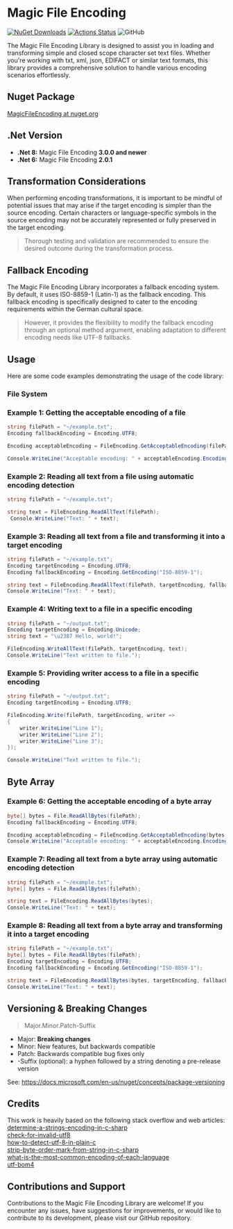 # Magic File Encoding

[![NuGet Downloads](https://img.shields.io/nuget/dt/MagicFileEncoding.svg)](https://www.nuget.org/packages/MagicFileEncoding/)
[![Actions Status](https://github.com/Jan5366x/MagicFileEncoding/workflows/Build%20and%20Test/badge.svg)](https://github.com/Jan5366x/MagicFileEncoding/actions)
![GitHub](https://img.shields.io/github/license/jan5366x/MagicFileEncoding)

The Magic File Encoding Library is designed to assist you in loading and transforming simple and closed scope
character set text files. Whether you're working with txt, xml, json, EDIFACT or similar text formats, this library provides a
comprehensive solution to handle various encoding scenarios effortlessly.

## Nuget Package
[MagicFileEncoding at nuget.org](https://www.nuget.org/packages/MagicFileEncoding/)

## .Net Version
- **.Net 8:** Magic File Encoding **3.0.0 and newer**
- **.Net 6:** Magic File Encoding **2.0.1**

## Transformation Considerations
When performing encoding transformations, it is important to be mindful of potential issues
that may arise if the target encoding is simpler than the source encoding. 
Certain characters or language-specific symbols in the source encoding may not be accurately represented 
or fully preserved in the target encoding.

> Thorough testing and validation are recommended to ensure the desired outcome during the transformation process.

## Fallback Encoding
The Magic File Encoding Library incorporates a fallback encoding system. By default, it uses ISO-8859-1 (Latin-1) as the fallback encoding.
This fallback encoding is specifically designed to cater to the encoding requirements within the German cultural space.

> However, it provides the flexibility to modify the fallback encoding through an optional method argument,
enabling adaptation to different encoding needs like UTF-8 fallbacks.

## Usage
Here are some code examples demonstrating the usage of the code library:

### File System
### Example 1: Getting the acceptable encoding of a file
```csharp
string filePath = "~/example.txt";
Encoding fallbackEncoding = Encoding.UTF8;

Encoding acceptableEncoding = FileEncoding.GetAcceptableEncoding(filePath, fallbackEncoding);

Console.WriteLine("Acceptable encoding: " + acceptableEncoding.EncodingName);
```

### Example 2: Reading all text from a file using automatic encoding detection
```csharp
string filePath = "~/example.txt";

string text = FileEncoding.ReadAllText(filePath);
 Console.WriteLine("Text: " + text);
```

### Example 3: Reading all text from a file and transforming it into a target encoding
```csharp
string filePath = "~/example.txt";
Encoding targetEncoding = Encoding.UTF8;
Encoding fallbackEncoding = Encoding.GetEncoding("ISO-8859-1");

string text = FileEncoding.ReadAllText(filePath, targetEncoding, fallbackEncoding);
Console.WriteLine("Text: " + text);
```

### Example 4: Writing text to a file in a specific encoding
```csharp
string filePath = "~/output.txt";
Encoding targetEncoding = Encoding.Unicode;
string text = "\u2387 Hello, world!";

FileEncoding.WriteAllText(filePath, targetEncoding, text);
Console.WriteLine("Text written to file.");
```

### Example 5: Providing writer access to a file in a specific encoding
```csharp
string filePath = "~/output.txt";
Encoding targetEncoding = Encoding.UTF8;

FileEncoding.Write(filePath, targetEncoding, writer =>
{
    writer.WriteLine("Line 1");
    writer.WriteLine("Line 2");
    writer.WriteLine("Line 3");
});

Console.WriteLine("Text written to file.");
```
## Byte Array

### Example 6: Getting the acceptable encoding of a byte array
```csharp
byte[] bytes = File.ReadAllBytes(filePath);
Encoding fallbackEncoding = Encoding.UTF8;

Encoding acceptableEncoding = FileEncoding.GetAcceptableEncoding(bytes, fallbackEncoding);
Console.WriteLine("Acceptable encoding: " + acceptableEncoding.EncodingName);
```

### Example 7: Reading all text from a byte array using automatic encoding detection
```csharp
string filePath = "~/example.txt";
byte[] bytes = File.ReadAllBytes(filePath);

string text = FileEncoding.ReadAllBytes(bytes);
Console.WriteLine("Text: " + text);
```

### Example 8: Reading all text from a byte array and transforming it into a target encoding
```csharp
string filePath = "~/example.txt";
byte[] bytes = File.ReadAllBytes(filePath);
Encoding targetEncoding = Encoding.UTF8;
Encoding fallbackEncoding = Encoding.GetEncoding("ISO-8859-1");

string text = FileEncoding.ReadAllBytes(bytes, targetEncoding, fallbackEncoding);
Console.WriteLine("Text: " + text);
```


## Versioning & Breaking Changes

> Major.Minor.Patch-Suffix

* Major: **Breaking changes**
* Minor: New features, but backwards compatible
* Patch: Backwards compatible bug fixes only
* -Suffix (optional): a hyphen followed by a string denoting a pre-release version

See: https://docs.microsoft.com/en-us/nuget/concepts/package-versioning

## Credits
This work is heavily based on the following stack overflow and web articles:<br />
[determine-a-strings-encoding-in-c-sharp](https://stackoverflow.com/questions/1025332/determine-a-strings-encoding-in-c-sharp) <br />
[check-for-invalid-utf8](https://stackoverflow.com/questions/6555015/check-for-invalid-utf8) <br />
[how-to-detect-utf-8-in-plain-c](https://stackoverflow.com/questions/1031645/how-to-detect-utf-8-in-plain-c) <br />
[strip-byte-order-mark-from-string-in-c-sharp](https://stackoverflow.com/questions/1317700/strip-byte-order-mark-from-string-in-c-sharp) <br />
[what-is-the-most-common-encoding-of-each-language](https://stackoverflow.com/questions/8509339/what-is-the-most-common-encoding-of-each-language) <br />
[utf-bom4](http://www.unicode.org/faq/utf_bom.html#bom4) 

## Contributions and Support
Contributions to the Magic File Encoding Library are welcome! If you encounter any issues, have suggestions for improvements,
or would like to contribute to its development, please visit our GitHub repository.
